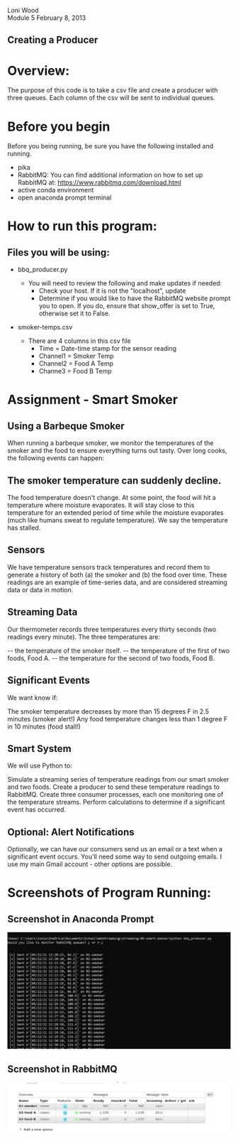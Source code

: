 Loni Wood  
Module 5 
February 8, 2013
## Creating a Producer

# Overview:
The purpose of this code is to take a csv file and create a producer with three queues.  Each column of the csv will be sent to individual queues.

# Before you begin
Before you being running, be sure you have the following installed and running.
- pika
- RabbitMQ:
    You can find additional information on how to set up RabbitMQ at: https://www.rabbitmq.com/download.html
- active conda environment
- open anaconda prompt terminal

# How to run this program:
## Files you will be using:
 - bbq_producer.py
     - You will need to review the following and make updates if needed:
        - Check your host.  If it is not the "localhost", update
        - Determine if you would like to have the RabbitMQ website prompt you to open. If you do, ensure that show_offer is set to True, otherwise set it to False.
 
 - smoker-temps.csv
     - There are 4 columns in this csv file
        - Time = Date-time stamp for the sensor reading
        - Channel1 = Smoker Temp
        - Channel2 = Food A Temp 
        - Channe3 = Food B Temp 

# Assignment - Smart Smoker 

## Using a Barbeque Smoker
When running a barbeque smoker, we monitor the temperatures of the smoker and the food to ensure everything turns out tasty. Over long cooks, the following events can happen:

## The smoker temperature can suddenly decline.
The food temperature doesn't change. At some point, the food will hit a temperature where moisture evaporates. It will stay close to this temperature for an extended period of time while the moisture evaporates (much like humans sweat to regulate temperature). We say the temperature has stalled.
 

## Sensors
We have temperature sensors track temperatures and record them to generate a history of both (a) the smoker and (b) the food over time. These readings are an example of time-series data, and are considered streaming data or data in motion.

 
## Streaming Data
Our thermometer records three temperatures every thirty seconds (two readings every minute). The three temperatures are:

 -- the temperature of the smoker itself.
 -- the temperature of the first of two foods, Food A.
 -- the temperature for the second of two foods, Food B.
 

## Significant Events
We want know if:

The smoker temperature decreases by more than 15 degrees F in 2.5 minutes (smoker alert!)
Any food temperature changes less than 1 degree F in 10 minutes (food stall!)
 
## Smart System
We will use Python to:

Simulate a streaming series of temperature readings from our smart smoker and two foods.
Create a producer to send these temperature readings to RabbitMQ.
Create three consumer processes, each one monitoring one of the temperature streams. 
Perform calculations to determine if a significant event has occurred.
 

## Optional: Alert Notifications
Optionally, we can have our consumers send us an email or a text when a significant event occurs. 
You'll need some way to send outgoing emails. I use my main Gmail account - other options are possible. 

# Screenshots of Program Running:
## Screenshot in Anaconda Prompt
![smoker_on_anaconda](smoker_anaconda.png)

## Screenshot in RabbitMQ
![smoker_on_rabbitmq](smoker_rabbit.png)